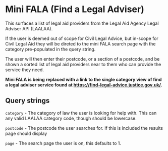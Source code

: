 # Mini FALA (Find a Legal Adviser)

This surfaces a list of legal aid providers from the Legal Aid Agency Legal Adviser API (LAALAA).

If the user is deemed out of scope for Civil Legal Advice, but in-scope for Civil Legal Aid they will be direted to the
mini FALA search page with the category pre-populated in the query string.

The user will then enter their postcode, or a section of a postcode, and be shown a sorted list of legal aid providers near to them
who can provide the service they need.

**Mini FALA is being replaced with a link to the single category view of find a legal adviser service found at https://find-legal-advice.justice.gov.uk/.**


## Query strings
`category` - The category of law the user is looking for help with.
This can any valid LAALAA category code, though should be lowercase.

`postcode` - The postcode the user searches for. If this is included the results page should display

`page` - The search page the user is on, this defaults to 1.
